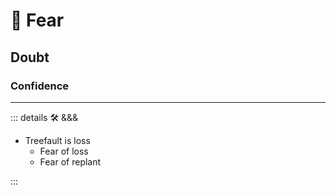 
# 💜 <psike>Fear </psike>

## Doubt

### Confidence

---

<!-- =================================================== -->
<!-- =================================================== -->
<!-- =================================================== -->
<!-- =================================================== -->
<!-- =================================================== -->
::: details 🛠 <dev>&&&</dev>



- Treefault is loss
    - Fear of loss
    - Fear of replant



:::

